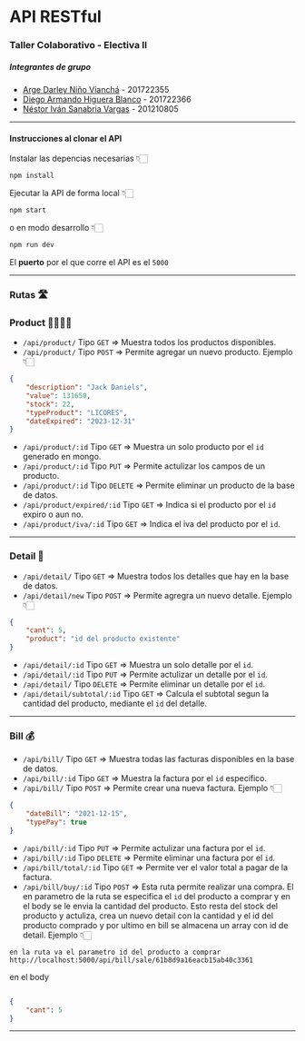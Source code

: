 # API RESTful 
### Taller Colaborativo - Electiva II

##### Integrantes de grupo
- [Arge Darley Niño Vianchá](https://github.com/ArgeNH) - 201722355
- [Diego Armando Higuera Blanco](https://github.com/D13G05) - 201722366
- [Néstor Iván Sanabria Vargas](https://github.com/sanabrianestor20) - 201210805
---
#### Instrucciones al clonar el API
Instalar las depencias necesarias 👇🏻
```bash
npm install
```
Ejecutar la API de forma local 👇🏻
```bash
npm start
```
o en modo desarrollo 👇🏻
```bash
npm run dev
```
El **puerto** por el que corre el API es el `5000`

---
### Rutas 🛣️
### Product 🥃🍊🍦🍔
- `/api/product/` Tipo `GET` => Muestra todos los productos disponibles.
- `/api/product/` Tipo `POST` => Permite agregar un nuevo producto. Ejemplo 👇🏻
```json
{
    "description": "Jack Daniels",
    "value": 131650,
    "stock": 22,
    "typeProduct": "LICORES",
    "dateExpired": "2023-12-31"
}
```
- `/api/product/:id` Tipo `GET` => Muestra un solo producto por el `id` generado en mongo.
- `/api/product/:id` Tipo `PUT` => Permite actulizar los campos de un producto.
-  `/api/product/:id` Tipo `DELETE` => Permite eliminar un producto de la base de datos.
- `/api/product/expired/:id` Tipo `GET` => Indica si el producto por el `id` expiro o aun no.
- `/api/product/iva/:id` Tipo `GET` => Indica el iva del producto por el `id`. 
---
### Detail 📑
- `/api/detail/` Tipo `GET` => Muestra todos los detalles que hay en la base de datos.
- `/api/detail/new` Tipo `POST` => Permite agregra un nuevo detalle. Ejemplo 👇🏻
```json
{
    "cant": 5,
    "product": "id del producto existente"
}
```
- `/api/detail/:id` Tipo `GET` => Muestra un solo detalle por el `id`.
- `/api/detail/:id` Tipo `PUT` => Permite actulizar un detalle por el `id`.
- `/api/detail/` Tipo `DELETE` => Permite eliminar un detalle por el `id`.
- `/api/detail/subtotal/:id` Tipo `GET` => Calcula el subtotal segun la cantidad del producto, mediante el `id` del detalle.
---
### Bill 💰
- `/api/bill/` Tipo `GET` => Muestra todas las facturas disponibles en la base de datos.
- `/api/bill/:id` Tipo `GET` => Muestra la factura por el `id` especifico.
- `/api/bill/` Tipo `POST` => Permite crear una nueva factura. Ejemplo 👇🏻
```json
{
    "dateBill": "2021-12-15",
    "typePay": true
}
```
- `/api/bill/:id` Tipo `PUT` => Permite actulizar una factura por el `id`.
- `/api/bill/:id` Tipo `DELETE` => Permite eliminar una factura por el `id`.
- `/api/bill/total/:id` Tipo `GET` => Permite ver el valor total a pagar de la factura.
- `/api/bill/buy/:id` Tipo `POST` => Esta ruta permite realizar una compra. El en parametro de la ruta se especifica el `id` del producto a comprar y en el body se le envia la cantidad del producto. Esto resta del stock del producto y actuliza, crea un nuevo detail con la cantidad y el id del producto comprado y por ultimo en bill se almacena un array con id de detail.
Ejemplo 👇🏻
```http
en la ruta va el parametro id del producto a comprar
http://localhost:5000/api/bill/sale/61b8d9a16eacb15ab40c3361
```
en el body
```json

{
    "cant": 5
}
```
--- 
